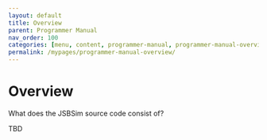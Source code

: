 ```yaml
---
layout: default
title: Overview
parent: Programmer Manual
nav_order: 100
categories: [menu, content, programmer-manual, programmer-manual-overview]
permalink: /mypages/programmer-manual-overview/
---
```


# Overview

What does the JSBSim source code consist of?

TBD
